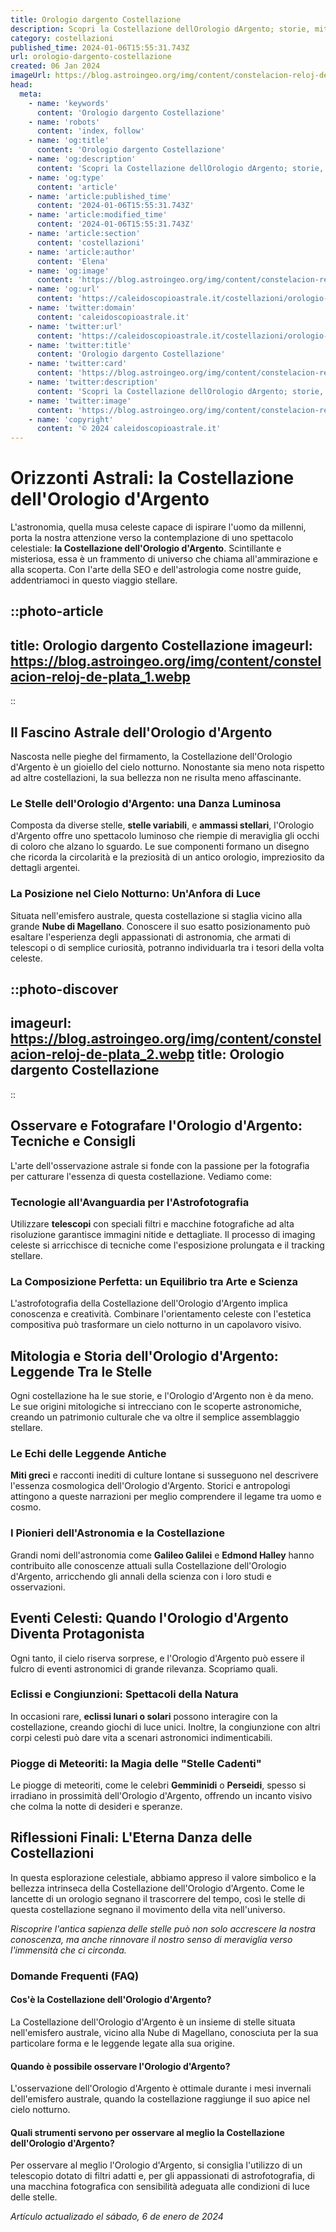 ```yaml
---
title: Orologio dargento Costellazione
description: Scopri la Costellazione dellOrologio dArgento; storie, miti e come identificarla nel cielo notturno! Guida astrofila per appassionati.
category: costellazioni
published_time: 2024-01-06T15:55:31.743Z
url: orologio-dargento-costellazione
created: 06 Jan 2024
imageUrl: https://blog.astroingeo.org/img/content/constelacion-reloj-de-plata_1.webp
head:
  meta:
    - name: 'keywords'
      content: 'Orologio dargento Costellazione'
    - name: 'robots'
      content: 'index, follow'
    - name: 'og:title'
      content: 'Orologio dargento Costellazione'
    - name: 'og:description'
      content: 'Scopri la Costellazione dellOrologio dArgento; storie, miti e come identificarla nel cielo notturno! Guida astrofila per appassionati.'
    - name: 'og:type'
      content: 'article'
    - name: 'article:published_time'
      content: '2024-01-06T15:55:31.743Z'
    - name: 'article:modified_time'
      content: '2024-01-06T15:55:31.743Z'
    - name: 'article:section'
      content: 'costellazioni'
    - name: 'article:author'
      content: 'Elena'
    - name: 'og:image'
      content: 'https://blog.astroingeo.org/img/content/constelacion-reloj-de-plata_1.webp'
    - name: 'og:url'
      content: 'https://caleidoscopioastrale.it/costellazioni/orologio-dargento-costellazione'
    - name: 'twitter:domain'
      content: 'caleidoscopioastrale.it'
    - name: 'twitter:url'
      content: 'https://caleidoscopioastrale.it/costellazioni/orologio-dargento-costellazione'
    - name: 'twitter:title'
      content: 'Orologio dargento Costellazione'
    - name: 'twitter:card'
      content: 'https://blog.astroingeo.org/img/content/constelacion-reloj-de-plata_1.webp'
    - name: 'twitter:description'
      content: 'Scopri la Costellazione dellOrologio dArgento; storie, miti e come identificarla nel cielo notturno! Guida astrofila per appassionati.'
    - name: 'twitter:image'
      content: 'https://blog.astroingeo.org/img/content/constelacion-reloj-de-plata_1.webp'
    - name: 'copyright'
      content: '© 2024 caleidoscopioastrale.it'
---
```

# Orizzonti Astrali: la Costellazione dell'Orologio d'Argento

L'astronomia, quella musa celeste capace di ispirare l'uomo da millenni, porta la nostra attenzione verso la contemplazione di uno spettacolo celestiale: **la Costellazione dell'Orologio d'Argento**. Scintillante e misteriosa, essa è un frammento di universo che chiama all'ammirazione e alla scoperta. Con l'arte della SEO e dell'astrologia come nostre guide, addentriamoci in questo viaggio stellare.

::photo-article
---
title: Orologio dargento Costellazione
imageurl: https://blog.astroingeo.org/img/content/constelacion-reloj-de-plata_1.webp
---
::

## Il Fascino Astrale dell'Orologio d'Argento

Nascosta nelle pieghe del firmamento, la Costellazione dell'Orologio d'Argento è un gioiello del cielo notturno. Nonostante sia meno nota rispetto ad altre costellazioni, la sua bellezza non ne risulta meno affascinante.

### Le Stelle dell'Orologio d'Argento: una Danza Luminosa

Composta da diverse stelle, **stelle variabili**, e **ammassi stellari**, l'Orologio d'Argento offre uno spettacolo luminoso che riempie di meraviglia gli occhi di coloro che alzano lo sguardo. Le sue componenti formano un disegno che ricorda la circolarità e la preziosità di un antico orologio, impreziosito da dettagli argentei.

### La Posizione nel Cielo Notturno: Un'Anfora di Luce

Situata nell'emisfero australe, questa costellazione si staglia vicino alla grande **Nube di Magellano**. Conoscere il suo esatto posizionamento può esaltare l'esperienza degli appassionati di astronomia, che armati di telescopi o di semplice curiosità, potranno individuarla tra i tesori della volta celeste.

::photo-discover
---
imageurl: https://blog.astroingeo.org/img/content/constelacion-reloj-de-plata_2.webp
title: Orologio dargento Costellazione
---
::

## Osservare e Fotografare l'Orologio d'Argento: Tecniche e Consigli

L'arte dell'osservazione astrale si fonde con la passione per la fotografia per catturare l'essenza di questa costellazione. Vediamo come:

### Tecnologie all'Avanguardia per l'Astrofotografia

Utilizzare **telescopi** con speciali filtri e macchine fotografiche ad alta risoluzione garantisce immagini nitide e dettagliate. Il processo di imaging celeste si arricchisce di tecniche come l'esposizione prolungata e il tracking stellare.

### La Composizione Perfetta: un Equilibrio tra Arte e Scienza

L'astrofotografia della Costellazione dell'Orologio d'Argento implica conoscenza e creatività. Combinare l'orientamento celeste con l'estetica compositiva può trasformare un cielo notturno in un capolavoro visivo.

## Mitologia e Storia dell'Orologio d'Argento: Leggende Tra le Stelle

Ogni costellazione ha le sue storie, e l'Orologio d'Argento non è da meno. Le sue origini mitologiche si intrecciano con le scoperte astronomiche, creando un patrimonio culturale che va oltre il semplice assemblaggio stellare.

### Le Echi delle Leggende Antiche

**Miti greci** e racconti inediti di culture lontane si susseguono nel descrivere l'essenza cosmologica dell'Orologio d'Argento. Storici e antropologi attingono a queste narrazioni per meglio comprendere il legame tra uomo e cosmo.

### I Pionieri dell'Astronomia e la Costellazione

Grandi nomi dell'astronomia come **Galileo Galilei** e **Edmond Halley** hanno contribuito alle conoscenze attuali sulla Costellazione dell'Orologio d'Argento, arricchendo gli annali della scienza con i loro studi e osservazioni.

## Eventi Celesti: Quando l'Orologio d'Argento Diventa Protagonista

Ogni tanto, il cielo riserva sorprese, e l'Orologio d'Argento può essere il fulcro di eventi astronomici di grande rilevanza. Scopriamo quali. 

### Eclissi e Congiunzioni: Spettacoli della Natura

In occasioni rare, **eclissi lunari o solari** possono interagire con la costellazione, creando giochi di luce unici. Inoltre, la congiunzione con altri corpi celesti può dare vita a scenari astronomici indimenticabili.

### Piogge di Meteoriti: la Magia delle "Stelle Cadenti"

Le piogge di meteoriti, come le celebri **Gemminidi** o **Perseidi**, spesso si irradiano in prossimità dell'Orologio d'Argento, offrendo un incanto visivo che colma la notte di desideri e speranze.

## Riflessioni Finali: L'Eterna Danza delle Costellazioni

In questa esplorazione celestiale, abbiamo appreso il valore simbolico e la bellezza intrinseca della Costellazione dell'Orologio d'Argento. Come le lancette di un orologio segnano il trascorrere del tempo, così le stelle di questa costellazione segnano il movimento della vita nell'universo.

*Riscoprire l'antica sapienza delle stelle può non solo accrescere la nostra conoscenza, ma anche rinnovare il nostro senso di meraviglia verso l'immensità che ci circonda.*

### Domande Frequenti (FAQ)

#### Cos'è la Costellazione dell'Orologio d'Argento?
La Costellazione dell'Orologio d'Argento è un insieme di stelle situata nell'emisfero australe, vicino alla Nube di Magellano, conosciuta per la sua particolare forma e le leggende legate alla sua origine.

#### Quando è possibile osservare l'Orologio d'Argento?
L'osservazione dell'Orologio d'Argento è ottimale durante i mesi invernali dell'emisfero australe, quando la costellazione raggiunge il suo apice nel cielo notturno.

#### Quali strumenti servono per osservare al meglio la Costellazione dell'Orologio d'Argento?
Per osservare al meglio l'Orologio d'Argento, si consiglia l'utilizzo di un telescopio dotato di filtri adatti e, per gli appassionati di astrofotografia, di una macchina fotografica con sensibilità adeguata alle condizioni di luce delle stelle.

_Artículo actualizado el sábado, 6 de enero de 2024_